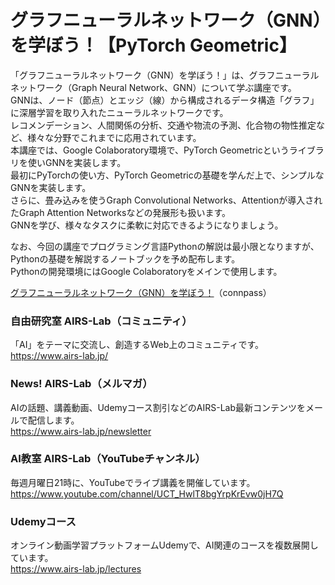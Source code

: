 # グラフニューラルネットワーク（GNN）を学ぼう！【PyTorch Geometric】
「グラフニューラルネットワーク（GNN）を学ぼう！」は、グラフニューラルネットワーク（Graph Neural Network、GNN）について学ぶ講座です。  
GNNは、ノード（節点）とエッジ（線）から構成されるデータ構造「グラフ」に深層学習を取り入れたニューラルネットワークです。  
レコメンデーション、人間関係の分析、交通や物流の予測、化合物の物性推定など、様々な分野でこれまでに応用されています。  
本講座では、Google Colaboratory環境で、PyTorch Geometricというライブラリを使いGNNを実装します。  
最初にPyTorchの使い方、PyTorch Geometricの基礎を学んだ上で、シンプルなGNNを実装します。  
さらに、畳み込みを使うGraph Convolutional Networks、Attentionが導入されたGraph Attention Networksなどの発展形も扱います。  
GNNを学び、様々なタスクに柔軟に対応できるようになりましょう。   
  
なお、今回の講座でプログラミング言語Pythonの解説は最小限となりますが、Pythonの基礎を解説するノートブックを予め配布します。  
Pythonの開発環境にはGoogle Colaboratoryをメインで使用します。  
  
[グラフニューラルネットワーク（GNN）を学ぼう！](https://liveai.connpass.com/event/251093/)（connpass）  
    
### 自由研究室 AIRS-Lab（コミュニティ）
「AI」をテーマに交流し、創造するWeb上のコミュニティです。  
https://www.airs-lab.jp/  
  
### News! AIRS-Lab（メルマガ）
AIの話題、講義動画、Udemyコース割引などのAIRS-Lab最新コンテンツをメールで配信します。  
https://www.airs-lab.jp/newsletter  
  
### AI教室 AIRS-Lab（YouTubeチャンネル）
毎週月曜日21時に、YouTubeでライブ講義を開催しています。  
https://www.youtube.com/channel/UCT_HwlT8bgYrpKrEvw0jH7Q  
  
### Udemyコース
オンライン動画学習プラットフォームUdemyで、AI関連のコースを複数展開しています。  
https://www.airs-lab.jp/lectures  

